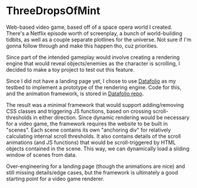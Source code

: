 # ThreeDropsOfMint

Web-based video game, based off of a space opera world I created. There's a Netflix episode worth of screenplay, a bunch of world-building tidbits, as well as a couple separate plotlines for the universe. Not sure if I'm gonna follow through and make this happen tho, cuz priorities.

Since part of the intended gameplay would involve creating a rendering engine that would reveal objects/enemies as the character is scrolling, I decided to make a toy project to test out this feature. 

Since I did not have a landing page yet, I chose to use [Datafolio](https://datafolio.net) as my testbed to implement a prototype of the rendering engine. Code for this, and the animation framework, is stored in [Datafolio repo](https://github.com/rrb211570/intellisheets-landing-page).

The result was a minimal framework that would support adding/removing CSS classes and triggering JS functions, based on crossing scroll-thresholds in either direction. Since dynamic rendering would be necessary for a video game, the framework requires the website to be built in "scenes". Each scene contains its own "anchoring div" for relatively calculating internal scroll thresholds. It also contains details of the scroll animations (and JS functions) that would be scroll-triggered by HTML objects contained in the scene. This way, we can dynamically load a sliding window of scenes from data.

Over-engineering for a landing page (though the animations are nice) and still missing details/edge cases, but the framework is ultimately a good starting point for a video game renderer.
